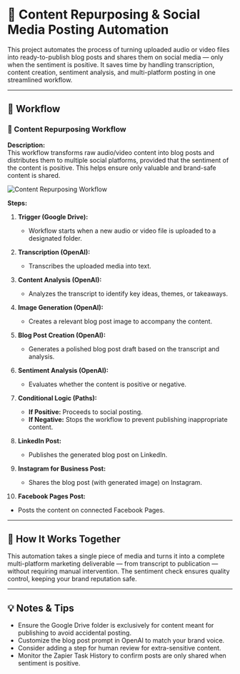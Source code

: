 # 📌 Content Repurposing & Social Media Posting Automation  

This project automates the process of turning uploaded audio or video files into ready-to-publish blog posts and shares them on social media — only when the sentiment is positive. It saves time by handling transcription, content creation, sentiment analysis, and multi-platform posting in one streamlined workflow.  

---

## 🔄 **Workflow**  

### 🎯 Content Repurposing Workflow  
**Description:**  
This workflow transforms raw audio/video content into blog posts and distributes them to multiple social platforms, provided that the sentiment of the content is positive. This helps ensure only valuable and brand-safe content is shared.  

![Content Repurposing Workflow](content-repurposing-workflow.png)  

**Steps:**  
1. **Trigger (Google Drive):**  
   - Workflow starts when a new audio or video file is uploaded to a designated folder.  

2. **Transcription (OpenAI):**  
   - Transcribes the uploaded media into text.  

3. **Content Analysis (OpenAI):**  
   - Analyzes the transcript to identify key ideas, themes, or takeaways.  

4. **Image Generation (OpenAI):**  
   - Creates a relevant blog post image to accompany the content.  

5. **Blog Post Creation (OpenAI):**  
   - Generates a polished blog post draft based on the transcript and analysis.  

6. **Sentiment Analysis (OpenAI):**  
   - Evaluates whether the content is positive or negative.  

7. **Conditional Logic (Paths):**  
   - **If Positive:** Proceeds to social posting.  
   - **If Negative:** Stops the workflow to prevent publishing inappropriate content.  

8. **LinkedIn Post:**  
   - Publishes the generated blog post on LinkedIn.  

9. **Instagram for Business Post:**  
   - Shares the blog post (with generated image) on Instagram.  

10. **Facebook Pages Post:**  
   - Posts the content on connected Facebook Pages.  

---

## 📝 **How It Works Together**  

This automation takes a single piece of media and turns it into a complete multi-platform marketing deliverable — from transcript to publication — without requiring manual intervention. The sentiment check ensures quality control, keeping your brand reputation safe.  

---

## 💡 **Notes & Tips**  
- Ensure the Google Drive folder is exclusively for content meant for publishing to avoid accidental posting.  
- Customize the blog post prompt in OpenAI to match your brand voice.  
- Consider adding a step for human review for extra-sensitive content.  
- Monitor the Zapier Task History to confirm posts are only shared when sentiment is positive.
